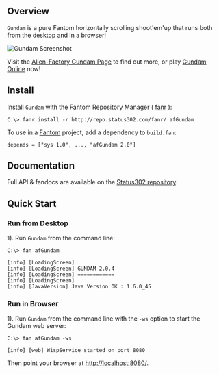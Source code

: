 ## Overview 

`Gundam` is a pure Fantom horizontally scrolling shoot'em'up that runs both from the desktop and in a browser!

![Gundam Screenshot](http://static.alienfactory.co.uk/fantom-docs/afGundam.screenshot.jpg)

Visit the [Alien-Factory Gundam Page](http://www.alienfactory.co.uk/gundam/) to find out more, or play [Gundam Online](http://www.alienfactory.co.uk/gundam/playonline) now!

## Install 

Install `Gundam` with the Fantom Repository Manager ( [fanr](http://fantom.org/doc/docFanr/Tool.html#install) ):

    C:\> fanr install -r http://repo.status302.com/fanr/ afGundam

To use in a [Fantom](http://fantom.org/) project, add a dependency to `build.fan`:

    depends = ["sys 1.0", ..., "afGundam 2.0"]

## Documentation 

Full API & fandocs are available on the [Status302 repository](http://repo.status302.com/doc/afGundam/).

## Quick Start 

### Run from Desktop 

1). Run `Gundam` from the command line:

```
C:\> fan afGundam

[info] [LoadingScreen]
[info] [LoadingScreen] GUNDAM 2.0.4
[info] [LoadingScreen] ============
[info] [LoadingScreen]
[info] [JavaVersion] Java Version OK : 1.6.0_45
```

### Run in Browser 

1). Run `Gundam` from the command line with the `-ws` option to start the Gundam web server:

```
C:\> fan afGundam -ws

[info] [web] WispService started on port 8080
```

Then point your browser at [http://localhost:8080/](http://localhost:8080/).

